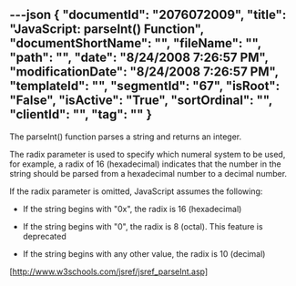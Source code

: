 ---json
{
  "documentId": "2076072009",
  "title": "JavaScript: parseInt() Function",
  "documentShortName": "",
  "fileName": "",
  "path": "",
  "date": "8/24/2008 7:26:57 PM",
  "modificationDate": "8/24/2008 7:26:57 PM",
  "templateId": "",
  "segmentId": "67",
  "isRoot": "False",
  "isActive": "True",
  "sortOrdinal": "",
  "clientId": "",
  "tag": ""
}
---

The parseInt() function parses a string and returns an integer.

The radix parameter is used to specify which numeral system to be used, for example, a radix of 16 (hexadecimal) indicates that the number in the string should be parsed from a hexadecimal number to a decimal number.

If the radix parameter is omitted, JavaScript assumes the following:

* If the string begins with &quot;0x&quot;, the radix is 16 (hexadecimal)

* If the string begins with &quot;0&quot;, the radix is 8 (octal). This feature is deprecated

* If the string begins with any other value, the radix is 10 (decimal)

[http://www.w3schools.com/jsref/jsref_parseInt.asp]
